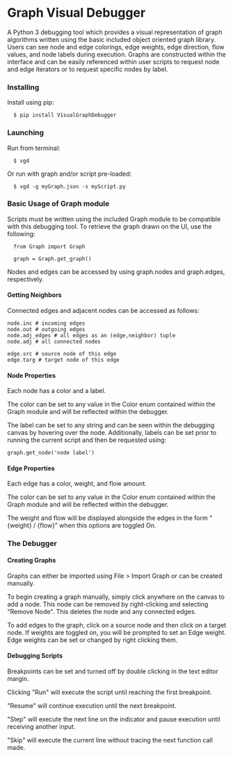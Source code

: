 # Graph Visual Debugger

A Python 3 debugging tool which provides a visual representation of graph algorithms written using the basic included object oriented graph library. Users can see node and edge colorings, edge weights, edge direction, flow values, and node labels during execution. Graphs are constructed within the interface and can be easily referenced within user scripts to request node and edge iterators or to request specific nodes by label. 


### Installing

Install using pip:

```
  $ pip install VisualGraphDebugger
```

### Launching

Run from terminal:

```
  $ vgd
```
Or run with graph and/or script pre-loaded:

```
  $ vgd -g myGraph.json -s myScript.py
```

### Basic Usage of Graph module

Scripts must be written using the included Graph module to be compatible with this debugging tool. To retrieve the graph drawn on the UI, use the following:
```
  from Graph import Graph

  graph = Graph.get_graph()
```
Nodes and edges can be accessed by using graph.nodes and graph.edges, respectively.

#### Getting Neighbors

Connected edges and adjacent nodes can be accessed as follows:
```
node.inc # incoming edges
node.out # outgoing edges
node.adj_edges # all edges as an (edge,neighbor) tuple
node.adj # all connected nodes

edge.src # source node of this edge
edge.targ # target node of this edge
```

#### Node Properties

Each node has a color and a label. 

The color can be set to any value in the Color enum contained within the Graph module and will be reflected within the debugger.

The label can be set to any string and can be seen within the debugging canvas by hovering over the node. Additionally, labels can be set prior to running the current script and then be requested using:
```
graph.get_node('node label')
```

#### Edge Properties

Each edge has a color, weight, and flow amount.

The color can be set to any value in the Color enum contained within the Graph module and will be reflected within the debugger.

The weight and flow will be displayed alongside the edges in the form "{weight} / {flow}" when this options are toggled On.

### The Debugger

#### Creating Graphs

Graphs can either be imported using File > Import Graph or can be created manually. 

To begin creating a graph manually, simply click anywhere on the canvas to add a node. This node can be removed by right-clicking and selecting "Remove Node". This deletes the node and any connected edges.

To add edges to the graph, click on a source node and then click on a target node. If weights are toggled on, you will be prompted to set an Edge weight. Edge weights can be set or changed by right clicking them.

#### Debugging Scripts

Breakpoints can be set and turned off by double clicking in the text editor margin. 

Clicking "Run" will execute the script until reaching the first breakpoint. 

"Resume" will continue execution until the next breakpoint. 

"Step" will execute the next line on the indicator and pause execution until receiving another input.

"Skip" will execute the current line without tracing the next function call made.


